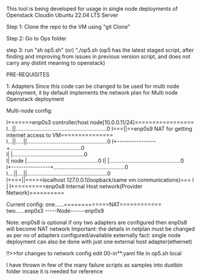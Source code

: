 This tool is being developed for usage in single node deployments of Openstack Cloudin Ubuntu 22.04 LTS Server

Step 1:
Clone the repo to the VM using "git Clone"

Step 2:
Go to Ops folder

step 3:
run "sh op5.sh" (or) "./op5.sh
(op5 has the latest staged script, after finding and improving from issues in previous version script, and does not carry any distint meaning to openstack)

PRE-REQUISITES

1: Adapters
Since this code can be changed to be used for multi node deployment, it by default implements the network plan for Multi node Openstack deployment

Multi-node config:

I+======enp0s3 controller/host node[10.0.0.11/24]=================
I...||............................................................0
I===||==enp0s9 NAT for getting internet access to VM===============
I...||.....||.....................................................0
I+----------------+...............................................0           
I|                |...............................................0         
I|     node       |...............................................0
I|                |...............................................0         
I+----------------+...............................................0          
I....||....||.....................................................0                                                                      
I+===||=====localhost 127.0.0.1(loopback/same vm communications)===
I  |
I+=========enp0s8 Internal Host network(Provider Network)==========

Current config:
one......=============NAT============
two......enp0s3 -----Node------enp0s9

Note: enp0s8 is optional if ony two adapters are configured then enp0s8 will become NAT network
Important: the details in netplan must be changed as per no of adapters configured/available externally
fact: single node deployment can also be done with just one external host adapter(ethernet)


!!>>for changes to network config edit 00-in**.yaml file in op5.sh local

I have thrown in few of the many failure scripts as samples into dustbin folder incase it is needed for reference
